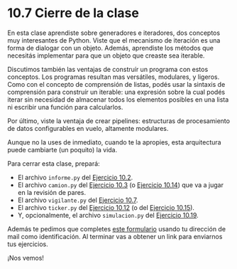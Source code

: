 # 10.7 Cierre de la clase

En esta clase aprendiste sobre generadores e iteradores, dos conceptos muy interesantes de Python. Viste que el mecanismo de iteración es una forma de dialogar con un objeto. Además, aprendiste los métodos que necesitás implementar para que un objeto que creaste sea iterable. 

Discutimos también las ventajas de construír un programa con estos conceptos. Los programas resultan mas versátiles, modulares, y ligeros. Como con el concepto de comprensión de listas, podés usar la sintaxis de comprensión para construír un iterable: una expresión sobre la cual podés iterar sin necesidad de almacenar todos los elementos posibles en una lista ni escribir una función para calcularlos.

Por último, viste la ventaja de crear pipelines: estructuras de procesamiento de datos configurables en vuelo, altamente modulares.  

Aunque no la uses de inmediato, cuando te la apropies, esta arquitectura puede cambiarte (un poquito) la vida.

Para cerrar esta clase, prepará:
 
* El archivo `informe.py` del [Ejercicio 10.2](../10_Generadores_e_Iteradores/02_protocolo_Iteracion.md#ejercicio-102-iteracion-sobre-objetos).
* El archivo `camion.py` del [Ejercicio 10.3](../10_Generadores_e_Iteradores/02_protocolo_Iteracion.md#ejercicio-103-un-iterador-adecuado) (o [Ejercicio 10.14](../10_Generadores_e_Iteradores/05_Mas_generadores.md#ejercicio-1014-expresiones-generadoras-como-argumentos-en-funciones)) que va a jugar en la revisión de pares.
* El archivo `vigilante.py` del [Ejercicio 10.7](../10_Generadores_e_Iteradores/03_iteracion_a_medida.md#ejercicio-107-cambios-de-precio-de-un-camion).
* El archivo `ticker.py` del [Ejercicio 10.12](../10_Generadores_e_Iteradores/04_Producers_consumers.md#ejercicio-1012-el-pipeline-ensamblado) (o del [Ejercicio 10.15](../10_Generadores_e_Iteradores/05_Mas_generadores.md#ejercicio-1015-codigo-simple)).
* Y, opcionalmente, el archivo `simulacion.py` del [Ejercicio 10.19](../10_Generadores_e_Iteradores/06_PredadorPresa.md#ejercicio-1019-alcanzando-la-madurez).

Además te pedimos  que completes [este formulario](https://docs.google.com/forms/d/1PO6LXOUZrqzsOyHmNtf8qrXRqSFaJiEHYcdRjv4I024) usando tu dirección de mail como identificación.  Al terminar vas a obtener un link para enviarnos tus ejercicios. 

¡Nos vemos!


